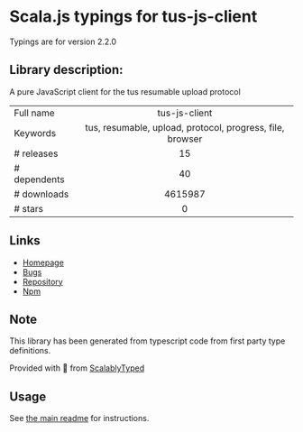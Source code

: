 
# Scala.js typings for tus-js-client

Typings are for version 2.2.0

## Library description:
A pure JavaScript client for the tus resumable upload protocol

|                    |                 |
| ------------------ | :-------------: |
| Full name          | tus-js-client |
| Keywords           | tus, resumable, upload, protocol, progress, file, browser |
| # releases         | 15 |
| # dependents       | 40 |
| # downloads        | 4615987 |
| # stars            | 0 |

## Links
- [Homepage](https://github.com/tus/tus-js-client)
- [Bugs](https://github.com/tus/tus-js-client/issues)
- [Repository](https://github.com/tus/tus-js-client)
- [Npm](https://www.npmjs.com/package/tus-js-client)
    


## Note
This library has been generated from typescript code from first party type definitions.

Provided with :purple_heart: from [ScalablyTyped](https://github.com/oyvindberg/ScalablyTyped)

## Usage
See [the main readme](../../readme.md) for instructions.


